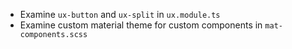 - Examine `ux-button` and `ux-split` in `ux.module.ts`
- Examine custom material theme for custom components in `mat-components.scss`